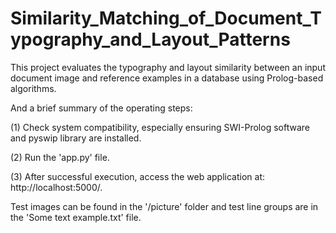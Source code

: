 # Similarity_Matching_of_Document_Typography_and_Layout_Patterns
This project evaluates the typography and layout similarity between an input document image and reference examples in a database using Prolog-based algorithms. 

And a brief summary of the operating steps:

(1) Check system compatibility, especially ensuring SWI-Prolog software and pyswip library are installed.

(2) Run the 'app.py' file.

(3) After successful execution, access the web application at: http://localhost:5000/.


Test images can be found in the '/picture' folder and test line groups are in the 'Some text example.txt' file.
